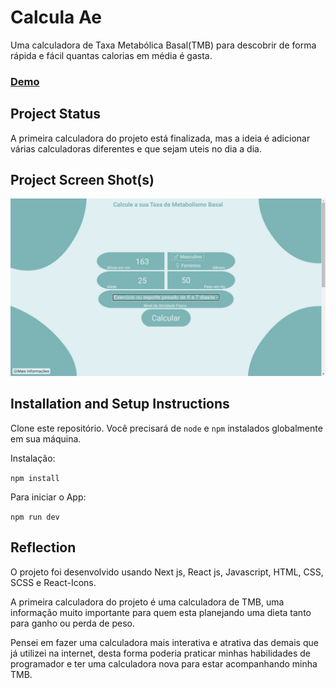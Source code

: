 # Calcula Ae

Uma calculadora de Taxa Metabólica Basal(TMB) para descobrir de forma rápida e fácil quantas calorias em média é gasta.

### [Demo](https://calcula-ae.vercel.app/)

## Project Status

A primeira calculadora do projeto está finalizada, mas a ideia é adicionar várias calculadoras diferentes e que sejam uteis no dia a dia.

## Project Screen Shot(s)

![Calculadora TMB](./public/assets/calculadora-tmb.jpg)

## Installation and Setup Instructions

Clone este repositório. Você precisará de `node` e `npm` instalados globalmente em sua máquina.

Instalação:

`npm install`

Para iniciar o App:

`npm run dev`

## Reflection

O projeto foi desenvolvido usando Next js, React js, Javascript, HTML, CSS, SCSS e React-Icons. 

A primeira calculadora do projeto é uma calculadora de TMB, uma informação muito importante para quem esta planejando uma dieta tanto para ganho ou perda de peso. 

Pensei em fazer uma calculadora mais interativa e atrativa das demais que já utilizei na internet, desta forma poderia praticar minhas habilidades de programador e ter uma calculadora nova para estar acompanhando minha TMB.

